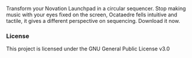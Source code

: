 Transform your Novation Launchpad in a circular sequencer. Stop making music with your eyes fixed on the screen, Ocataedre fells intuitive and tactile, it gives a different perspective on sequencing. Download it now. 

### License
This project is licensed under the GNU General Public License v3.0
